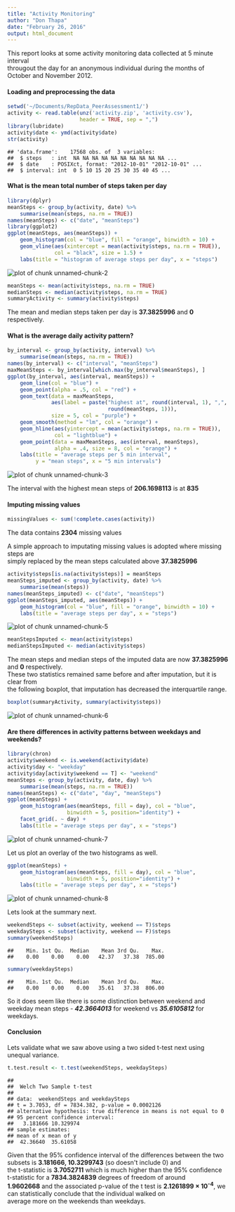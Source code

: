 ```yaml
---
title: "Activity Monitoring"
author: "Don Thapa"
date: "February 26, 2016"
output: html_document
---
```


This report looks at some activity monitoring data collected at 5 minute interval  
througout the day for an anonymous individual during the months of October and November 2012.

#### Loading and preprocessing the data

```r
setwd('~/Documents/RepData_PeerAssessment1/')
activity <- read.table(unz('activity.zip', 'activity.csv'), 
                       header = TRUE, sep = ",")
library(lubridate)
activity$date <- ymd(activity$date)
str(activity)
```

```
## 'data.frame':	17568 obs. of  3 variables:
##  $ steps   : int  NA NA NA NA NA NA NA NA NA NA ...
##  $ date    : POSIXct, format: "2012-10-01" "2012-10-01" ...
##  $ interval: int  0 5 10 15 20 25 30 35 40 45 ...
```

#### What is the mean total number of steps taken per day

```r
library(dplyr)
meanSteps <- group_by(activity, date) %>% 
    summarise(mean(steps, na.rm = TRUE))
names(meanSteps) <- c("date", "meanSteps")
library(ggplot2)
ggplot(meanSteps, aes(meanSteps)) + 
    geom_histogram(col = "blue", fill = "orange", binwidth = 10) + 
    geom_vline(aes(xintercept = mean(activity$steps, na.rm = TRUE)), 
               col = "black", size = 1.5) +
    labs(title = "histogram of average steps per day", x = "steps")
```

![plot of chunk unnamed-chunk-2](figure/unnamed-chunk-2-1.png) 

```r
meanSteps <- mean(activity$steps, na.rm = TRUE)
medianSteps <- median(activity$steps, na.rm = TRUE)
summaryActivity <- summary(activity$steps)
```

The mean and median steps taken per day is **37.3825996** and **0** respectively.

#### What is the average daily activity pattern?

```r
by_interval <- group_by(activity, interval) %>% 
    summarise(mean(steps, na.rm = TRUE))
names(by_interval) <- c("interval", "meanSteps")
maxMeanSteps <- by_interval[which.max(by_interval$meanSteps), ]
ggplot(by_interval, aes(interval, meanSteps)) + 
    geom_line(col = "blue") + 
    geom_point(alpha = .5, col = "red") +
    geom_text(data = maxMeanSteps, 
              aes(label = paste("highest at", round(interval, 1), ",", 
                                round(meanSteps, 1))), 
              size = 5, col = "purple") + 
    geom_smooth(method = "lm", col = "orange") +
    geom_hline(aes(yintercept = mean(activity$steps, na.rm = TRUE)), 
               col = "lightblue") + 
    geom_point(data = maxMeanSteps, aes(interval, meanSteps), 
               alpha = .4, size = 8, col = "orange") +
    labs(title = "average steps per 5 min interval", 
         y = "mean steps", x = "5 min intervals")
```

![plot of chunk unnamed-chunk-3](figure/unnamed-chunk-3-1.png) 

The interval with the highest mean steps of **206.1698113** is at **835**

#### Imputing missing values

```r
missingValues <- sum(!complete.cases(activity))
```
The data contains **2304** missing values

A simple approach to imputating missing values is adopted where missing steps are  
simply replaced by the mean steps calculated above **37.3825996**


```r
activity$steps[is.na(activity$steps)] = meanSteps
meanSteps_imputed <- group_by(activity, date) %>% 
    summarise(mean(steps))
names(meanSteps_imputed) <- c("date", "meanSteps")
ggplot(meanSteps_imputed, aes(meanSteps)) + 
    geom_histogram(col = "blue", fill = "orange", binwidth = 10) + 
    labs(title = "average steps per day", x = "steps")
```

![plot of chunk unnamed-chunk-5](figure/unnamed-chunk-5-1.png) 

```r
meanStepsImputed <- mean(activity$steps)
medianStepsImputed <- median(activity$steps)
```

The mean steps and median steps of the imputed data are now **37.3825996** and **0** respectively.  
These two statistics remained same before and after imputation, but it is clear from  
the following boxplot, that imputation has decreased the interquartile range.


```r
boxplot(summaryActivity, summary(activity$steps))
```

![plot of chunk unnamed-chunk-6](figure/unnamed-chunk-6-1.png) 

#### Are there differences in activity patterns between weekdays and weekends?

```r
library(chron)
activity$weekend <- is.weekend(activity$date)
activity$day <- "weekday"
activity$day[activity$weekend == T] <- "weekend"
meanSteps <- group_by(activity, date, day) %>% 
    summarise(mean(steps, na.rm = TRUE))
names(meanSteps) <- c("date", "day", "meanSteps")
ggplot(meanSteps) + 
    geom_histogram(aes(meanSteps, fill = day), col = "blue", 
                   binwidth = 5, position="identity") + 
    facet_grid(. ~ day) +
    labs(title = "average steps per day", x = "steps")
```

![plot of chunk unnamed-chunk-7](figure/unnamed-chunk-7-1.png) 

Let us plot an overlay of the two histograms as well.

```r
ggplot(meanSteps) + 
    geom_histogram(aes(meanSteps, fill = day), col = "blue", 
                   binwidth = 5, position="identity") + 
    labs(title = "average steps per day", x = "steps")
```

![plot of chunk unnamed-chunk-8](figure/unnamed-chunk-8-1.png) 

Lets look at the summary next.

```r
weekendSteps <- subset(activity, weekend == T)$steps
weekdaySteps <- subset(activity, weekend == F)$steps
summary(weekendSteps)
```

```
##    Min. 1st Qu.  Median    Mean 3rd Qu.    Max. 
##    0.00    0.00    0.00   42.37   37.38  785.00
```

```r
summary(weekdaySteps)
```

```
##    Min. 1st Qu.  Median    Mean 3rd Qu.    Max. 
##    0.00    0.00    0.00   35.61   37.38  806.00
```

So it does seem like there is some distinction between weekend and weekday mean steps - ***42.3664013*** for weekend vs ***35.6105812*** for weekdays. 

#### Conclusion
Lets validate what we saw above using a two sided t-test next using unequal variance.


```r
t.test.result <- t.test(weekendSteps, weekdaySteps)
```

```
## 
## 	Welch Two Sample t-test
## 
## data:  weekendSteps and weekdaySteps
## t = 3.7053, df = 7834.382, p-value = 0.0002126
## alternative hypothesis: true difference in means is not equal to 0
## 95 percent confidence interval:
##   3.181666 10.329974
## sample estimates:
## mean of x mean of y 
##  42.36640  35.61058
```

Given that the 95% confidence interval of the differences between the two subsets is **3.181666, 10.3299743** (so doesn't include 0) and  
the t-statistic is **3.7052711** which is much higher than the 95% confidence t-statistic for a **7834.3824839** degrees of freedom of around  
**1.9602668** and the associated p-value of the t test is **2.1261899 &times; 10<sup>-4</sup>**, we can statistically conclude that the individual walked on  
average more on the weekends than weekdays.
